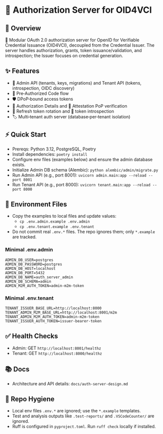 # 🔐 Authorization Server for OID4VCI
## 📌 Overview
🚀 Modular OAuth 2.0 authorization server for OpenID for Verifiable Credential Issuance (OID4VCI), decoupled from the Credential Issuer. The server handles authorization, grants, token issuance/validation, and introspection; the Issuer focuses on credential generation.

## ✨ Features
- 🧩 Admin API (tenants, keys, migrations) and Tenant API (tokens, introspection, OIDC discovery)
- 🔐 Pre‑Authorized Code flow
- 🛡️ DPoP‑bound access tokens
- 📄 Authorization Details and 🧾 Attestation PoP verification
- 🔁 Refresh token rotation and 🧠 token introspection
- 🏷️ Multi‑tenant auth server (database‑per‑tenant isolation)

## ⚡️ Quick Start
- Prereqs: Python 3.12, PostgreSQL, Poetry
- Install dependencies: `poetry install`
- Configure env files (examples below) and ensure the admin database exists.
- Initialize Admin DB schema (Alembic): `python alembic/admin/migrate.py`
- Run Admin API (e.g., port 8001): `uvicorn admin.main:app --reload --port 8001`
- Run Tenant API (e.g., port 8000): `uvicorn tenant.main:app --reload --port 8000`

## 🔐 Environment Files

- Copy the examples to local files and update values:
  - `cp .env.admin.example .env.admin`
  - `cp .env.tenant.example .env.tenant`
- Do not commit real `.env.*` files. The repo ignores them; only `*.example` are tracked.

### Minimal .env.admin
```
ADMIN_DB_USER=postgres
ADMIN_DB_PASSWORD=postgres
ADMIN_DB_HOST=localhost
ADMIN_DB_PORT=5432
ADMIN_DB_NAME=auth_server_admin
ADMIN_DB_SCHEMA=admin
ADMIN_M2M_AUTH_TOKEN=admin-m2m-token
```

### Minimal .env.tenant
```
TENANT_ISSUER_BASE_URL=http://localhost:8000
TENANT_ADMIN_M2M_BASE_URL=http://localhost:8001/m2m
TENANT_ADMIN_M2M_AUTH_TOKEN=admin-m2m-token
TENANT_ISSUER_AUTH_TOKEN=issuer-bearer-token
```

## ✅ Health Checks
- Admin: GET `http://localhost:8001/healthz`
- Tenant: GET `http://localhost:8000/healthz`

## 📚 Docs
- Architecture and API details: `docs/auth-server-design.md`

## 🧹 Repo Hygiene
- Local env files `.env.*` are ignored; use the `*.example` templates.
- Test and analysis outputs like `.test-reports/` and `.VSCodeCounter/` are ignored.
- Ruff is configured in `pyproject.toml`. Run `ruff check` locally if installed.
